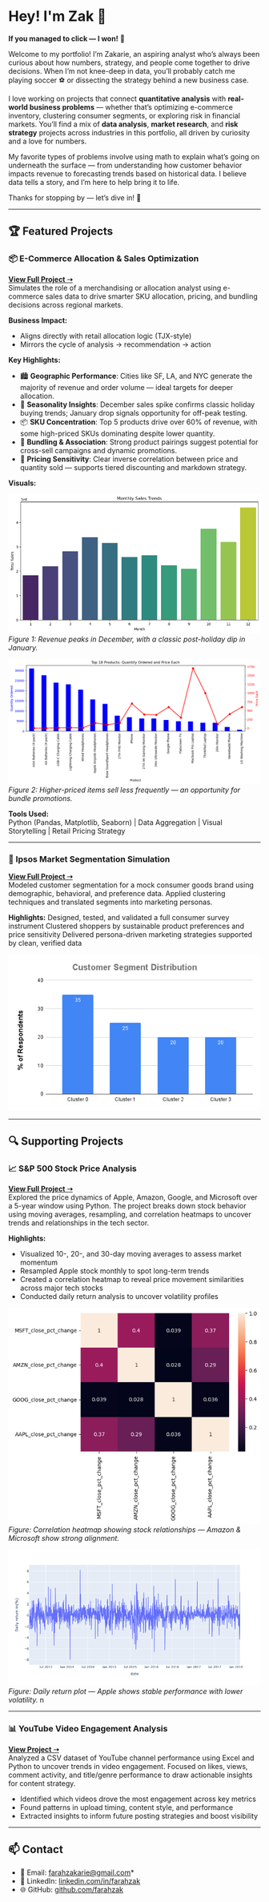 # Hey! I'm Zak 👋  

**If you managed to click — I won!** 🎉

Welcome to my portfolio! I’m Zakarie, an aspiring analyst who’s always been curious about how numbers, strategy, and people come together to drive decisions. When I’m not knee-deep in data, you’ll probably catch me playing soccer ⚽ or dissecting the strategy behind a new business case.  

I love working on projects that connect **quantitative analysis** with **real-world business problems** — whether that’s optimizing e-commerce inventory, clustering consumer segments, or exploring risk in financial markets. You’ll find a mix of **data analysis**, **market research**, and **risk strategy** projects across industries in this portfolio, all driven by curiosity and a love for numbers.

My favorite types of problems involve using math to explain what’s going on underneath the surface — from understanding how customer behavior impacts revenue to forecasting trends based on historical data. I believe data tells a story, and I’m here to help bring it to life.

Thanks for stopping by — let’s dive in! 🚀

---

## 🏆 Featured Projects

### 📦 E-Commerce Allocation & Sales Optimization  
**[View Full Project ➝](https://github.com/farahzak/E-commerce)**  
Simulates the role of a merchandising or allocation analyst using e-commerce sales data to drive smarter SKU allocation, pricing, and bundling decisions across regional markets.

**Business Impact:**
- Aligns directly with retail allocation logic (TJX-style)
- Mirrors the cycle of analysis → recommendation → action

**Key Highlights:**
- 🏙️ **Geographic Performance**: Cities like SF, LA, and NYC generate the majority of revenue and order volume — ideal targets for deeper allocation.
- 📆 **Seasonality Insights**: December sales spike confirms classic holiday buying trends; January drop signals opportunity for off-peak testing.
- 📦 **SKU Concentration**: Top 5 products drive over 60% of revenue, with some high-priced SKUs dominating despite lower quantity.
- 🔗 **Bundling & Association**: Strong product pairings suggest potential for cross-sell campaigns and dynamic promotions.
- 💸 **Pricing Sensitivity**: Clear inverse correlation between price and quantity sold — supports tiered discounting and markdown strategy.

**Visuals:**

![Monthly Sales](https://github.com/farahzak/E-commerce/raw/main/images/monthly_sales.png)  
*Figure 1: Revenue peaks in December, with a classic post-holiday dip in January.*

![Price vs Quantity](https://github.com/farahzak/E-commerce/raw/main/images/top_products.png)  
*Figure 2: Higher-priced items sell less frequently — an opportunity for bundle promotions.*

**Tools Used:**  
Python (Pandas, Matplotlib, Seaborn) | Data Aggregation | Visual Storytelling | Retail Pricing Strategy


---

### 🧠 Ipsos Market Segmentation Simulation  
**[View Full Project ➝](https://github.com/farahzak/Ipsos-Market-Research-Simulation)**  
Modeled customer segmentation for a mock consumer goods brand using demographic, behavioral, and preference data. Applied clustering techniques and translated segments into marketing personas.

**Highlights:**
Designed, tested, and validated a full consumer survey instrument
Clustered shoppers by sustainable product preferences and price sensitivity
Delivered persona-driven marketing strategies supported by clean, verified data

![Customer Segment Distribution](https://github.com/farahzak/Ipsos-Market-Research-Simulation/blob/main/images/Customer%20Segment%20Distribution%20(1).png)

---

## 🔍 Supporting Projects

### 📈 S&P 500 Stock Price Analysis  
**[View Full Project ➝](https://github.com/farahzak/Stock-Exchange)**  
Explored the price dynamics of Apple, Amazon, Google, and Microsoft over a 5-year window using Python. The project breaks down stock behavior using moving averages, resampling, and correlation heatmaps to uncover trends and relationships in the tech sector.

**Highlights:**
- Visualized 10-, 20-, and 30-day moving averages to assess market momentum  
- Resampled Apple stock monthly to spot long-term trends  
- Created a correlation heatmap to reveal price movement similarities across major tech stocks  
- Conducted daily return analysis to uncover volatility profiles

![Stock Correlation Heatmap](https://github.com/farahzak/Stock-Exchange/raw/main/images/stock_correlation_heatmap.png)  
*Figure: Correlation heatmap showing stock relationships — Amazon & Microsoft show strong alignment.*

![Daily Returns](https://github.com/farahzak/Stock-Exchange/raw/main/images/newplot.png)  
*Figure: Daily return plot — Apple shows stable performance with lower volatility.*
n

---

### 📊 YouTube Video Engagement Analysis  
**[View Project ➝](https://github.com/farahzak/Data-Analyst-and-Visualization-Portfolio)**  
Analyzed a CSV dataset of YouTube channel performance using Excel and Python to uncover trends in video engagement. Focused on likes, views, comment activity, and title/genre performance to draw actionable insights for content strategy.

- Identified which videos drove the most engagement across key metrics  
- Found patterns in upload timing, content style, and performance  
- Extracted insights to inform future posting strategies and boost visibility


---

## 📫 Contact

- 📧 Email: farahzakarie@gmail.com*
- 💼 LinkedIn: [linkedin.com/in/farahzak](https://www.linkedin.com/in/zak-farah/)
- 🌐 GitHub: [github.com/farahzak](https://github.com/farahzak)
